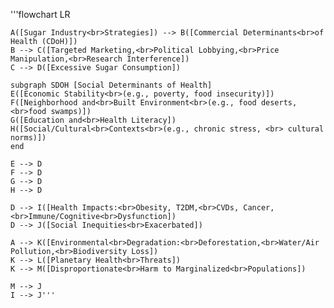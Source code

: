 '''flowchart LR

    A([Sugar Industry<br>Strategies]) --> B([Commercial Determinants<br>of Health (CDoH)])
    B --> C([Targeted Marketing,<br>Political Lobbying,<br>Price Manipulation,<br>Research Interference])
    C --> D([Excessive Sugar Consumption])

    subgraph SDOH [Social Determinants of Health]
    E([Economic Stability<br>(e.g., poverty, food insecurity)]) 
    F([Neighborhood and<br>Built Environment<br>(e.g., food deserts,<br>food swamps)])
    G([Education and<br>Health Literacy])
    H([Social/Cultural<br>Contexts<br>(e.g., chronic stress, <br> cultural norms)])
    end

    E --> D
    F --> D
    G --> D
    H --> D
    
    D --> I([Health Impacts:<br>Obesity, T2DM,<br>CVDs, Cancer,<br>Immune/Cognitive<br>Dysfunction])
    D --> J([Social Inequities<br>Exacerbated])

    A --> K([Environmental<br>Degradation:<br>Deforestation,<br>Water/Air Pollution,<br>Biodiversity Loss])
    K --> L([Planetary Health<br>Threats])
    K --> M([Disproportionate<br>Harm to Marginalized<br>Populations])
    
    M --> J
    I --> J'''
